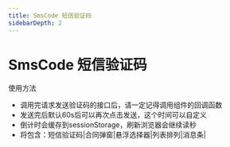 ```yaml
---
title: SmsCode 短信验证码
sidebarDepth: 2
---
```


# SmsCode 短信验证码

使用方法

- 调用完请求发送验证码的接口后，请一定记得调用组件的回调函数
- 发送完后默认60s后可以再次点击发送，这个时间可以自定义
- 倒计时会缓存到sessionStorage，刷新浏览器会继续读秒
- 将包含：短信验证码|合同弹窗|悬浮选择器|列表排列|消息条|

<code-demos></code-demos>
